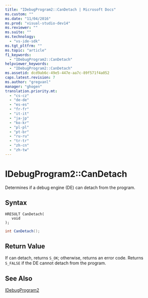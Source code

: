 ```yaml
---
title: "IDebugProgram2::CanDetach | Microsoft Docs"
ms.custom: ""
ms.date: "11/04/2016"
ms.prod: "visual-studio-dev14"
ms.reviewer: ""
ms.suite: ""
ms.technology: 
  - "vs-ide-sdk"
ms.tgt_pltfrm: ""
ms.topic: "article"
f1_keywords: 
  - "IDebugProgram2::CanDetach"
helpviewer_keywords: 
  - "IDebugProgram2::CanDetach"
ms.assetid: dcd9ab6c-49e5-447e-aa7c-89f571f4a052
caps.latest.revision: 7
ms.author: "gregvanl"
manager: "ghogen"
translation.priority.mt: 
  - "cs-cz"
  - "de-de"
  - "es-es"
  - "fr-fr"
  - "it-it"
  - "ja-jp"
  - "ko-kr"
  - "pl-pl"
  - "pt-br"
  - "ru-ru"
  - "tr-tr"
  - "zh-cn"
  - "zh-tw"
---
```

# IDebugProgram2::CanDetach
Determines if a debug engine (DE) can detach from the program.  
  
## Syntax  
  
```cpp#  
HRESULT CanDetach(  
   void  
);  
```  
  
```c#  
int CanDetach();  
```  
  
## Return Value  
 If can detach, returns `S_OK`; otherwise, returns an error code. Returns `S_FALSE` if the DE cannot detach from the program.  
  
## See Also  
 [IDebugProgram2](../../../extensibility/debugger/reference/idebugprogram2.md)